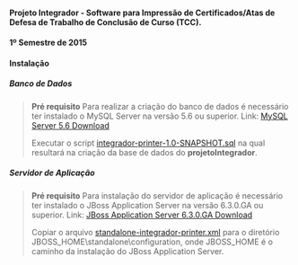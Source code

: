 #### Projeto Integrador - Software para Impressão de Certificados/Atas de Defesa de Trabalho de Conclusão de Curso (TCC).

#### 1º Semestre de 2015

#### Instalação

##### Banco de Dados

> **Pré requisito**
> Para realizar a criação do banco de dados é necessário ter instalado o MySQL Server na versão 5.6 ou superior.
> Link: [MySQL Server 5.6 Download](http://dev.mysql.com/downloads/mysql/)
>
>Executar o script [integrador-printer-1.0-SNAPSHOT.sql](https://github.com/alvoradamaringa/integrador-printer/integrador-printer/specification/bd/integrador-printer-1.0-SNAPSHOT.sql) na qual resultará na criação da base de dados do **projetoIntegrador**.

##### Servidor de Aplicação

> **Pré requisito**
> Para instalação do servidor de aplicação é necessário ter instalado o JBoss Application Server na versão 6.3.0.GA ou superior.
> Link: [JBoss Application Server 6.3.0.GA Download](http://www.redhat.com/j/elqNow/elqRedir.htm?ref=https://www.jboss.org/download-manager/content/origin/files/sha256/7f/7f4e6d63196edc3cf15240b693391b9c0be474cda2194ba7575be31881f1a3d5/jboss-eap-6.3.0.zip)
>
> Copiar o arquivo [standalone-integrador-printer.xml](https://github.com/alvoradamaringa/integrador-printer/integrador-printer/specification/jboss/standalone-integrador-printer.xml) para o diretório JBOSS_HOME\standalone\configuration, onde JBOSS_HOME é o caminho da instalação do JBoss Application Server.

